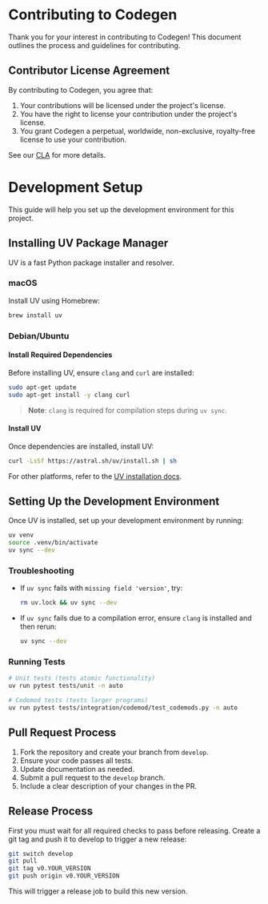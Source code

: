 # Contributing to Codegen

Thank you for your interest in contributing to Codegen! This document outlines the process and guidelines for contributing.

## Contributor License Agreement

By contributing to Codegen, you agree that:

1. Your contributions will be licensed under the project's license.
2. You have the right to license your contribution under the project's license.
3. You grant Codegen a perpetual, worldwide, non-exclusive, royalty-free license to use your contribution.

See our [CLA](CLA.md) for more details.
# Development Setup

This guide will help you set up the development environment for this project.

## Installing UV Package Manager

UV is a fast Python package installer and resolver.

### macOS
Install UV using Homebrew:
```bash
brew install uv
```

### Debian/Ubuntu

#### Install Required Dependencies
Before installing UV, ensure `clang` and `curl` are installed:
```bash
sudo apt-get update
sudo apt-get install -y clang curl
```
> **Note**: `clang` is required for compilation steps during `uv sync`.

#### Install UV
Once dependencies are installed, install UV:
```bash
curl -LsSf https://astral.sh/uv/install.sh | sh
```

For other platforms, refer to the [UV installation docs](https://github.com/astral-sh/uv).

## Setting Up the Development Environment

Once UV is installed, set up your development environment by running:

```bash
uv venv
source .venv/bin/activate
uv sync --dev
```

### Troubleshooting

- If `uv sync` fails with `missing field 'version'`, try:

  ```bash
  rm uv.lock && uv sync --dev
  ```

- If `uv sync` fails due to a compilation error, ensure `clang` is installed and then rerun:

  ```bash
  uv sync --dev
  ```

### Running Tests

```bash
# Unit tests (tests atomic functionality)
uv run pytest tests/unit -n auto

# Codemod tests (tests larger programs)
uv run pytest tests/integration/codemod/test_codemods.py -n auto
```

## Pull Request Process

1. Fork the repository and create your branch from `develop`.
2. Ensure your code passes all tests.
3. Update documentation as needed.
4. Submit a pull request to the `develop` branch.
5. Include a clear description of your changes in the PR.

## Release Process

First you must wait for all required checks to pass before releasing.
Create a git tag and push it to develop to trigger a new release:

```bash
git switch develop
git pull
git tag v0.YOUR_VERSION
git push origin v0.YOUR_VERSION
```

This will trigger a release job to build this new version.
